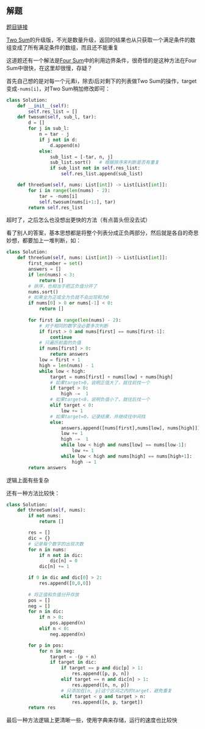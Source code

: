 ## 解题

[题目链接](https://leetcode.com/problems/3sum/)

[Two Sum](https://github.com/Chunar5354/some_notes/blob/master/leetcode/problems/TwoSum.md)的升级版，不光是数量升级，返回的结果也从只获取一个满足条件的数组变成了所有满足条件的数组，而且还不能重复

这道题还有一个解法是[Four Sum](https://github.com/Chunar5354/some_notes/blob/master/leetcode/problems/FourSum.md)中的利用边界条件，很奇怪的是这种方法在Four Sum中很快，在这里却很慢，存疑？

首先自己想的是对每一个元素i，除去i后对剩下的列表做Two Sum的操作，target变成`-nums[i]`，对Two Sum稍加修改即可：
```python
class Solution:
    def __init__(self):
        self.res_list = []
    def twosum(self, sub_l, tar):
        d = []
        for j in sub_l:
            n = tar - j
            if j not in d:
                d.append(n)
            else:
                sub_list = [-tar, n, j]
                sub_list.sort()   # 根据排序来判断是否有重复
                if sub_list not in self.res_list:
                    self.res_list.append(sub_list)

    def threeSum(self, nums: List[int]) -> List[List[int]]:
        for i in range(len(nums) - 2):
            tar = -nums[i]
            self.twosum(nums[i+1:], tar)
        return self.res_list
```
超时了，之后怎么也没想出更快的方法（有点苗头但没去试）

看了别人的答案，基本思想都是将整个列表分成正负两部分，然后就是各自的奇思妙想，都要加上一堆判断，如：
```python
class Solution:
    def threeSum(self, nums: List[int]) -> List[List[int]]:
        first_number = set()
        answers = []
        if len(nums) < 3:
            return []
        # 排序，也相当于把正负值分开了
        nums.sort()
        # 如果全为正或全为负就不会出现和为0
        if nums[0] > 0 or nums[-1] < 0:
            return []
        
        for first in range(len(nums) - 2):
            # 对于相同的数字没必要多次判断
            if first > 0 and nums[first] == nums[first-1]:
                continue
            # 只遍历前面的负值
            if nums[first] > 0:
                return answers
            low = first + 1
            high = len(nums) - 1
            while low < high:
                target = nums[first] + nums[low] + nums[high]
                # 如果target>0，说明正值大了，就往前找一个
                if target > 0:
                    high -=  1
                # 如果target<0，说明负值小了，就往后找一个
                elif target < 0:
                    low += 1
                # 如果target=0，记录结果，并继续往中间找
                else:
                    answers.append([nums[first],nums[low], nums[high]])
                    low += 1
                    high -=  1
                    while low < high and nums[low] == nums[low-1]:
                        low += 1
                    while low < high and nums[high] == nums[high+1]:
                        high -= 1
        return answers
```

逻辑上面有些复杂

还有一种方法比较快：
```python
class Solution:
    def threeSum(self, nums):
        if not nums:
            return []

        res = []
        dic = {}
        # 记录每个数字的出现次数
        for n in nums:
            if n not in dic:
                dic[n] = 0
            dic[n] += 1

        if 0 in dic and dic[0] > 2:
            res.append([0,0,0])
        
        # 将正值和负值分开存放
        pos = []
        neg = []
        for n in dic:
            if n > 0:
                pos.append(n)
            elif n < 0:
                neg.append(n)

        for p in pos:
            for n in neg:
                target = -(p + n)
                if target in dic:
                    if target == p and dic[p] > 1:
                        res.append([p, p, n])
                    elif target == n and dic[n] > 1:
                        res.append([n, n, p])
                    # 只添加在[n, p]这个区间之内的target，避免重复
                    elif target < p and target > n:
                        res.append([n, p, target])
        return res
```

最后一种方法逻辑上更清晰一些，使用字典来存储，运行的速度也比较快
